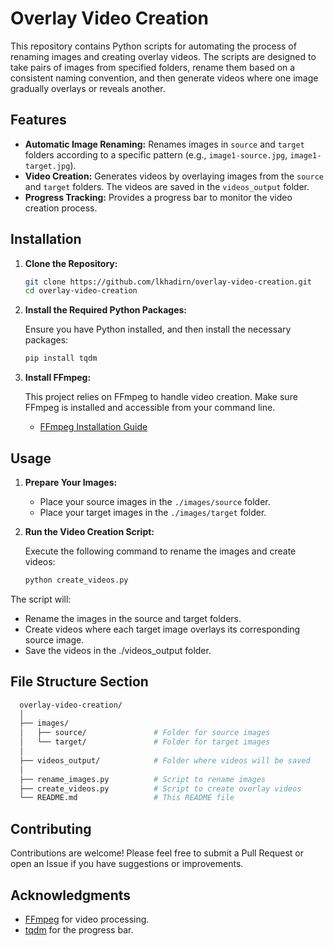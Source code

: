 # Overlay Video Creation

This repository contains Python scripts for automating the process of renaming images and creating overlay videos. The scripts are designed to take pairs of images from specified folders, rename them based on a consistent naming convention, and then generate videos where one image gradually overlays or reveals another.

## Features

- **Automatic Image Renaming:** Renames images in `source` and `target` folders according to a specific pattern (e.g., `image1-source.jpg`, `image1-target.jpg`).
- **Video Creation:** Generates videos by overlaying images from the `source` and `target` folders. The videos are saved in the `videos_output` folder.
- **Progress Tracking:** Provides a progress bar to monitor the video creation process.

## Installation

1. **Clone the Repository:**

   ```bash
   git clone https://github.com/lkhadirn/overlay-video-creation.git
   cd overlay-video-creation

2. **Install the Required Python Packages:**

   Ensure you have Python installed, and then install the necessary packages:

   ```bash
   pip install tqdm

3. **Install FFmpeg:**

   This project relies on FFmpeg to handle video creation. Make sure FFmpeg is installed and accessible from your command line.

   - [FFmpeg Installation Guide](https://ffmpeg.org/download.html)
  
## Usage

1. **Prepare Your Images:**

   - Place your source images in the `./images/source` folder.
   - Place your target images in the `./images/target` folder.

2. **Run the Video Creation Script:**

   Execute the following command to rename the images and create videos:

   ```bash
   python create_videos.py

The script will:

  - Rename the images in the source and target folders.
  - Create videos where each target image overlays its corresponding source image.
  - Save the videos in the ./videos_output folder.


## File Structure Section

  ```bash
    overlay-video-creation/
    │
    ├── images/
    │   ├── source/               # Folder for source images
    │   └── target/               # Folder for target images
    │
    ├── videos_output/            # Folder where videos will be saved
    │
    ├── rename_images.py          # Script to rename images
    ├── create_videos.py          # Script to create overlay videos
    └── README.md                 # This README file
  ```


## Contributing

Contributions are welcome! Please feel free to submit a Pull Request or open an Issue if you have suggestions or improvements.

## Acknowledgments

- [FFmpeg](https://ffmpeg.org) for video processing.
- [tqdm](https://github.com/tqdm/tqdm) for the progress bar.


